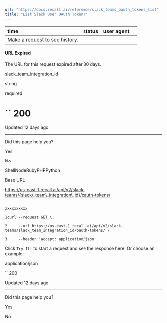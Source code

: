 ```yaml
---
url: "https://docs.recall.ai/reference/slack_teams_oauth_tokens_list"
title: "List Slack User OAuth Tokens"
---
```


| time | status | user agent |  |
| :-- | :-- | :-- | :-- |
| Make a request to see history. |

#### URL Expired

The URL for this request expired after 30 days.

slack\_team\_integration\_id

string

required

# `` 200

Updated 12 days ago

* * *

Did this page help you?

Yes

No

ShellNodeRubyPHPPython

Base URL

https://us-east-1.recall.ai/api/v2/slack-teams/{slack\_team\_integration\_id}/oauth-tokens/

```

xxxxxxxxxx

1curl --request GET \

2     --url https://us-east-1.recall.ai/api/v2/slack-teams/slack_team_integration_id/oauth-tokens/ \

3     --header 'accept: application/json'

```

Click `Try It!` to start a request and see the response here! Or choose an example:

application/json

`` 200

Updated 12 days ago

* * *

Did this page help you?

Yes

No